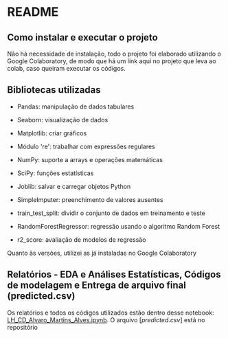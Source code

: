 # README
## Como instalar e executar o projeto
Não há necessidade de instalação, todo o projeto foi elaborado utilizando o Google Colaboratory, de modo que há um link aqui no projeto que leva ao colab, caso queiram executar os códigos. 
## Bibliotecas utilizadas

- Pandas: manipulação de dados tabulares

- Seaborn: visualização de dados

- Matplotlib: criar gráficos

- Módulo 're': trabalhar com expressões regulares

- NumPy: suporte a arrays e operações matemáticas

- SciPy: funções estatísticas

- Joblib: salvar e carregar objetos Python

- SimpleImputer: preenchimento de valores ausentes

- train_test_split: dividir o conjunto de dados em treinamento e teste

- RandomForestRegressor: regressão usando o algoritmo Random Forest

- r2_score: avaliação de modelos de regressão

Quanto às versões, utilizei as já instaladas no Google Colaboratory
## Relatórios - EDA e Análises Estatísticas, Códigos de modelagem e Entrega de arquivo final (predicted.csv)
Os relatórios e todos os códigos utilizados estão dentro desse notebook: [LH_CD_Alvaro_Martins_Alves.ipynb](https://github.com/AlvaroMAlves/testrepo/blob/main/LH_CD_Alvaro_Martins_Alves_ipynb.ipynb).
O arquivo [*predicted.csv*] está no repositório

